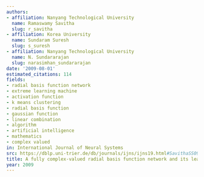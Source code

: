 ```yaml
---
authors:
- affiliation: Nanyang Technological University
  name: Ramaswamy Savitha
  slug: r_savitha
- affiliation: Korea University
  name: Sundaram Suresh
  slug: s_suresh
- affiliation: Nanyang Technological University
  name: N. Sundararajan
  slug: narasimhan_sundararajan
date: '2009-08-01'
estimated_citations: 114
fields:
- radial basis function network
- extreme learning machine
- activation function
- k means clustering
- radial basis function
- gaussian function
- linear combination
- algorithm
- artificial intelligence
- mathematics
- complex valued
in: International Journal of Neural Systems
src: https://dblp.uni-trier.de/db/journals/ijns/ijns19.html#SavithaSS09
title: A fully complex-valued radial basis function network and its learning algorithm.
year: 2009
---
```

